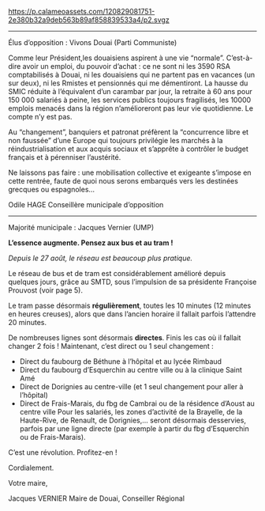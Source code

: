 https://p.calameoassets.com/120829081751-2e380b32a9deb563b89af858839533a4/p2.svgz

---

Élus d’opposition : Vivons Douai (Parti Communiste)

Comme leur Président,les douaisiens aspirent à une vie “normale”.
C’est-à-dire avoir un emploi, du pouvoir d’achat : ce ne sont ni les 3590 RSA comptabilisés à Douai, ni les douaisiens qui ne partent pas en vacances (un sur deux), ni les Rmistes et pensionnés qui me démentiront. La hausse du SMIC réduite à  l’équivalent d’un carambar par jour, la retraite à 60 ans pour 150 000 salariés à peine, les services publics toujours fragilisés, les 10000 emplois menacés dans la région n’amélioreront pas leur vie quotidienne. Le compte n’y est pas.

Au “changement”, banquiers et patronat préfèrent la “concurrence libre et non faussée” d’une Europe qui toujours privilégie les marchés à la réindustrialisation et aux acquis sociaux et s’apprête à contrôler le budget français et à pérenniser l’austérité.

Ne laissons pas faire : une mobilisation collective et exigeante s’impose en cette rentrée, faute de quoi nous serons embarqués vers les destinées grecques ou espagnoles… 

Odile HAGE
Conseillère municipale d’opposition

---

Majorité municipale : Jacques Vernier (UMP)

**L’essence augmente. Pensez aux bus et au tram !**

*Depuis le 27 août, le réseau est beaucoup plus pratique.*

Le réseau de bus et de tram est considérablement amélioré depuis quelques jours, grâce au SMTD, sous l’impulsion de sa présidente Françoise Prouvost (voir page 5).

Le tram passe désormais **régulièrement**, toutes les 10 minutes (12 minutes en heures creuses), alors que dans l’ancien horaire il fallait parfois l’attendre 20 minutes.

De nombreuses lignes sont désormais **directes**. Finis les cas où il fallait changer 2 fois ! Maintenant, c’est direct ou 1 seul changement :
- Direct du faubourg de Béthune à l’hôpital et au lycée Rimbaud
- Direct du faubourg d’Esquerchin au centre ville ou à la clinique Saint Amé
- Direct de Dorignies au centre-ville (et 1 seul changement pour aller à l’hôpital)
- Direct de Frais-Marais, du fbg de Cambrai ou de la résidence d’Aoust au centre ville Pour les salariés, les zones d’activité de la Brayelle, de la Haute-Rive, de Renault, de Dorignies,... seront désormais desservies, parfois par une ligne directe (par exemple à partir du fbg d’Esquerchin ou de Frais-Marais).

C’est une révolution.
Profitez-en !

Cordialement.

Votre maire,

Jacques VERNIER
Maire de Douai, Conseiller Régional
